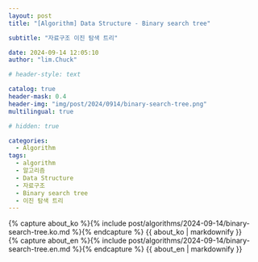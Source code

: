 ```yaml
---
layout: post
title: "[Algorithm] Data Structure - Binary search tree"

subtitle: "자료구조 이진 탐색 트리"

date: 2024-09-14 12:05:10
author: "lim.Chuck"

# header-style: text

catalog: true
header-mask: 0.4
header-img: "img/post/2024/0914/binary-search-tree.png"
multilingual: true

# hidden: true

categories:
  - Algorithm
tags:
  - algorithm
  - 알고리즘
  - Data Structure
  - 자료구조
  - Binary search tree
  - 이진 탐색 트리
---
```


<div class="ko post-container">
    {% capture about_ko %}{% include post/algorithms/2024-09-14/binary-search-tree.ko.md %}{% endcapture %}
    {{ about_ko | markdownify }}
</div>
<div class="en post-container">
    {% capture about_en %}{% include post/algorithms/2024-09-14/binary-search-tree.en.md %}{% endcapture %}
    {{ about_en | markdownify }}
</div>

